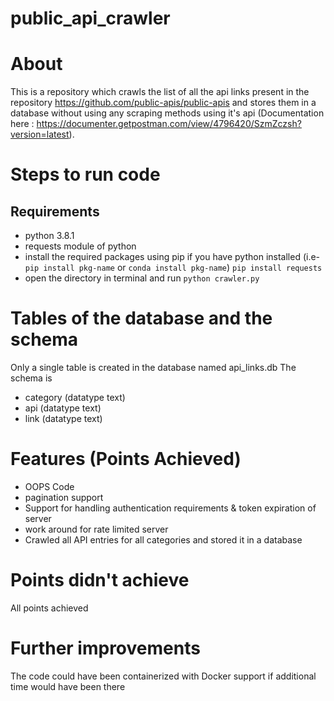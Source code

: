 ﻿# public_api_crawler
 
 # About
This is a repository which crawls the list of all the api links present in the repository https://github.com/public-apis/public-apis and stores them in a database without using any scraping methods using it's api (Documentation here : https://documenter.getpostman.com/view/4796420/SzmZczsh?version=latest).

# Steps to run code

## Requirements
- python 3.8.1
- requests module of python
- install the required packages using pip if you have python installed (i.e- ```pip install pkg-name``` or ```conda install pkg-name```)
```pip install requests```
- open the directory in terminal and run
```python crawler.py```

# Tables of the database and the schema

Only a single table is created in the database named api_links.db
The schema is
- category (datatype text)
- api (datatype text)
- link (datatype text)

# Features (Points Achieved)

- OOPS Code
- pagination support
- Support for handling authentication requirements & token expiration of server
- work around for rate limited server
- Crawled all API entries for all categories and stored it in a database

# Points didn't achieve

All points achieved

# Further improvements

The code could have been containerized with Docker support if additional time would have been there
